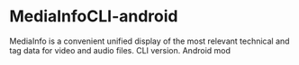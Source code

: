 # MediaInfoCLI-android
MediaInfo is a convenient unified display of the most relevant technical and tag data for video and audio files. CLI version. Android mod
